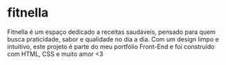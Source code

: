 # fitnella
Fitnella é um espaço dedicado a receitas saudáveis, pensado para quem busca praticidade, sabor e qualidade no dia a dia. Com um design limpo e intuitivo, este projeto é parte do meu portfólio Front-End e foi construído com HTML, CSS e muito amor &lt;3
